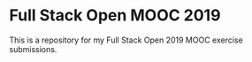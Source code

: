 # Full Stack Open MOOC 2019

This is a repository for my Full Stack Open 2019 MOOC exercise submissions.
